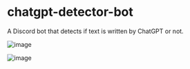# chatgpt-detector-bot
 A Discord bot that detects if text is written by ChatGPT or not.


![image](https://user-images.githubusercontent.com/34923485/223352218-79b7d949-bb66-4c25-9001-9c61e18a8db9.png)

![image](https://user-images.githubusercontent.com/34923485/223352236-67992523-0f94-436f-91be-f73481269dfa.png)
